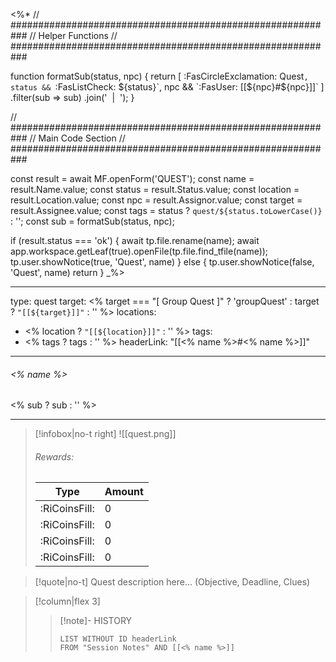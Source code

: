 <%*
// ###########################################################
//                       Helper Functions
// ###########################################################

function formatSub(status, npc) {
	return [
		:FasCircleExclamation: Quest`,
		status && `:FasListCheck: ${status}`,
		npc && `:FasUser: [[${npc}#${npc}]]`
	]
	.filter(sub => sub)
	.join('&nbsp;&nbsp;|&nbsp;&nbsp;');
}

// ###########################################################
//                        Main Code Section
// ###########################################################

const result = await MF.openForm('QUEST');
const name = result.Name.value;
const status = result.Status.value;
const location = result.Location.value;
const npc = result.Assignor.value;
const target = result.Assignee.value;
const tags = status ? `quest/${status.toLowerCase()}` : '';
const sub = formatSub(status, npc);

if (result.status === 'ok') {
    await tp.file.rename(name);
    await app.workspace.getLeaf(true).openFile(tp.file.find_tfile(name));
    tp.user.showNotice(true, 'Quest', name)
} else {
    tp.user.showNotice(false, 'Quest', name)
    return
}
_%>

---
type: quest
target: <% target === "[ Group Quest ]" ? 'groupQuest' : target ? `"[[${target}]]"` : '' %>
locations:
- <% location ? `"[[${location}]]"` : '' %>
tags:
- <% tags ? tags : '' %>
headerLink: "[[<% name %>#<% name %>]]"
---
###### <% name %>
<span class="sub2"><% sub ? sub : '' %></span>
___

> [!infobox|no-t right]
> ![[quest.png]]
> ###### Rewards:
> | Type | Amount |
> | ---- | ---- |
> | <span class="coppercoin">:RiCoinsFill:</span> | 0 |
> | <span class="silvercoin">:RiCoinsFill:</span> | 0 |
> | <span class="goldcoin">:RiCoinsFill:</span> | 0 |
> | <span class="platinumcoin">:RiCoinsFill:</span> | 0 |

> [!quote|no-t]
> Quest description here... (Objective, Deadline, Clues)


> [!column|flex 3]
>>[!note]- HISTORY
>>```dataview
>>LIST WITHOUT ID headerLink
>>FROM "Session Notes" AND [[<% name %>]]

